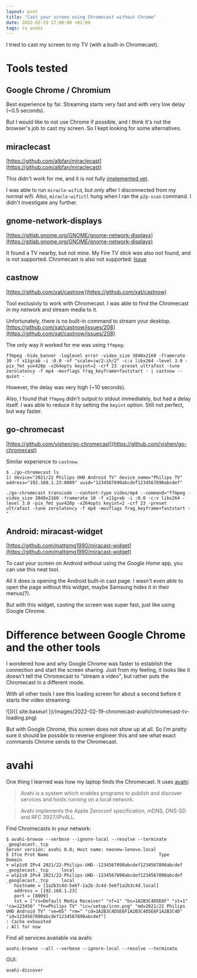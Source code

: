 ```yaml
---
layout: post
title: "Cast your screen using Chromecast without Chrome"
date: 2022-02-19 17:00:00 +01:00
tags: tv avahi
---
```


I tried to cast my screen to my TV (with a built-in Chromecast).

# Tools tested

## Google Chrome / Chromium

Best experience by far.
Streaming starts very fast and with very low delay (~0.5 seconds).

But I would like to not use Chrome if possible, and I think it's not the browser's job to cast my screen.
So I kept looking for some alternatives.

## miraclecast

[https://github.com/albfan/miraclecast](https://github.com/albfan/miraclecast)

This didn't work for me, and it is not fully [implemented yet](https://github.com/albfan/miraclecast/issues/4).

I was able to run `miracle-wifid`, but only after I disconnected from my normal wifi.
Also, `miracle-wifictl` hung when I ran the `p2p-scan` command.
I didn't investigate any further.

## gnome-network-displays

[https://gitlab.gnome.org/GNOME/gnome-network-displays](https://gitlab.gnome.org/GNOME/gnome-network-displays)

It found a TV nearby, but not mine.
My Fire TV stick was also not found, and is not supported.
Chromecast is also not supported: [Issue](https://gitlab.gnome.org/GNOME/gnome-network-displays/-/issues/18)

## castnow

[https://github.com/xat/castnow](https://github.com/xat/castnow)

Tool exclusivly to work with Chromecast.
I was able to find the Chromecast in my network and stream media to it.

Unfortunately, there is no built-in command to stream your desktop.
[https://github.com/xat/castnow/issues/208](https://github.com/xat/castnow/issues/208)

The only way it worked for me was using `ffmpeg`:

```
ffmpeg -hide_banner -loglevel error -video_size 3840x2160 -framerate 30 -f x11grab -i :0.0 -vf "scale=iw/2:ih/2" -c:v libx264 -level 3.0 -pix_fmt yuv420p -x264opts keyint=2 -crf 23 -preset ultrafast -tune zerolatency -f mp4 -movflags frag_keyframe+faststart - | castnow --quiet -
```

However, the delay was very high (~10 seconds).

Also, I found that `ffmpeg` didn't output to stdout immediately, but had a delay itself.
I was able to reduce it by setting the `keyint` option. Still not perfect, but way faster.

## go-chromecast

[https://github.com/vishen/go-chromecast](https://github.com/vishen/go-chromecast)

Similar experience to `castnow`.

```
$ ./go-chromecast ls
1) device="2021/22 Philips UHD Android TV" device_name="Philips TV" address="192.168.1.23:8009" uuid="1234567890abcdef1234567890abcdef"
```

```
./go-chromecast transcode --content-type video/mp4 --command="ffmpeg -video_size 3840x2160 -framerate 10 -f x11grab -i :0.0 -c:v libx264 -level 3.0 -pix_fmt yuv420p -x264opts keyint=2 -crf 23 -preset ultrafast -tune zerolatency -f mp4 -movflags frag_keyframe+faststart -"
```

## Android: miracast-widget

[https://github.com/mattgmg1990/miracast-widget](https://github.com/mattgmg1990/miracast-widget)

To cast your screen on Android without using the *Google Home* app, you can use this neat tool.

All it does is opening the Android built-in cast page.
I wasn't even able to open the page without this widget, maybe Samsung hides it in their menus(?).

But with this widget, casting the screen was super fast, just like using Google Chrome.

# Difference between Google Chrome and the other tools

I wondered how and why Google Chrome was faster to establish the connection and start the screen sharing.
Just from my feeling, it looks like it doesn't tell the Chromecast to "stream a video",
but rather puts the Chromecast in a different mode.

With all other tools I see this loading screen for about a second before it starts the video streaming:

![]({{ site.baseurl }}/images/2022-02-19-chromecast-avahi/chromecast-tv-loading.png)

But with Google Chrome, this screen does not show up at all.
So I'm pretty sure it should be possible to reverse engineer this
and see what exact commands Chrome sends to the Chromecast.

# avahi

One thing I learned was how my laptop finds the Chromecast.
It uses [avahi](https://en.wikipedia.org/wiki/Avahi_(software)):

> Avahi is a system which enables programs to publish and discover services and hosts running on a local network.

> Avahi implements the Apple Zeroconf specification, mDNS, DNS-SD and RFC 3927/IPv4LL.

Find Chromecasts in your network:

```
$ avahi-browse --verbose --ignore-local --resolve --terminate _googlecast._tcp
Server version: avahi 0.8; Host name: neonew-lenovo.local
E Ifce Prot Name                                          Type                 Domain
+ wlp1s0 IPv4 2021/22-Philips-UHD--1234567890abcdef1234567890abcdef _googlecast._tcp     local
= wlp1s0 IPv4 2021/22-Philips-UHD--1234567890abcdef1234567890abcdef _googlecast._tcp     local
   hostname = [1a2b3c4d-5e6f-1a2b-3c4d-5e6f1a2b3c4d.local]
   address = [192.168.1.23]
   port = [8009]
   txt = ["rs=Default Media Receiver" "nf=1" "bs=1A2B3C4D5E6F" "st=1" "ca=123456" "fn=Philips TV" "ic=/setup/icon.png" "md=2021/22 Philips UHD Android TV" "ve=05" "rm=" "cd=1A2B3C4D5E6F1A2B3C4D5E6F1A2B3C4D" "id=1234567890abcdef1234567890abcdef"]
: Cache exhausted
: All for now
```

Find all services available via avahi:

```
avahi-browse --all --verbose --ignore-local --resolve --terminate
```

GUI:

```
avahi-discover
```
